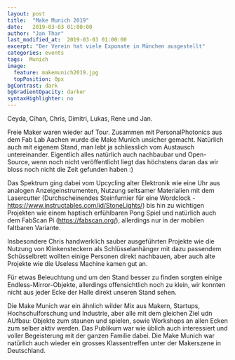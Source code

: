 ```yaml
---
layout: post
title:  "Make Munich 2019"
date:   2019-03-03 01:00:00
author: "Jan Thar"
last_modified_at:  2019-03-03 01:00:00
excerpt: "Der Verein hat viele Exponate in München ausgestellt"
categories: events
tags:  Munich
image:
  feature: makemunich2019.jpg
  topPosition: 0px
bgContrast: dark
bgGradientOpacity: darker
syntaxHighlighter: no
---
```

Ceyda, Cihan, Chris, Dimitri, Lukas, Rene und Jan.

Freie Maker waren wieder auf Tour. Zusammen mit PersonalPhotonics aus dem Fab Lab Aachen wurde die Make Munich unsicher gemacht. Natürlich auch mit eigenem Stand, man lebt ja schliesslich vom Austausch untereinander. Eigentlich alles natürlich auch nachbaubar und Open-Source, wenn noch nicht veröffentlicht liegt das höchstens daran das wir bloss noch nicht die Zeit gefunden haben :)

Das Spektrum ging dabei vom Upcycling alter Elektronik wie eine Uhr aus analogen Anzeigeinstrumenten, Nutzung seltsamer Materialien mit dem Lasercutter (Durchscheinendes Steinfurnier für eine Wordclock - https://www.instructables.com/id/StoneLights/) bis hin zu wichtigen Projekten wie einem haptisch erfühlbaren Pong Spiel und natürlich auch dem FabScan Pi (https://fabscan.org/), allerdings nur in der mobilen faltbaren Variante. 

Insbesondere Chris handwerklich sauber ausgeführten Projekte wie die Nutzung von Klinkensteckern als Schlüsselanhänger mit dazu passendem Schüsselbrett wollten einige Personen direkt nachbauen, aber auch alte Projekte wie die Useless Machine kamen gut an.

Für etwas Beleuchtung und um den Stand besser zu finden sorgten einige Endless-Mirror-Objekte, allerdings offensichtlich noch zu klein, wir konnten nicht aus jeder Ecke der Halle direkt unseren Stand sehen.

Die Make Munich war ein ähnlich wilder Mix aus Makern, Startups, Hochschulforschung und Industrie, aber alle mit dem gleichen Ziel udn AUfbau: Objekte zum staunen und spielen, sowie Workshops an allen Ecken zum selber aktiv werden. Das Publikum war wie üblich auch interessiert und voller Begeisterung mit der ganzen Familie dabei. Die Make Munich war natürlich auch wieder ein grosses Klassentreffen unter der Makerszene in Deutschland.





<div class="img img--fullContainer img--14xLeading" style="background-image: url({{ site.baseurl_posts_img }}mm19a.jpg);"></div>
